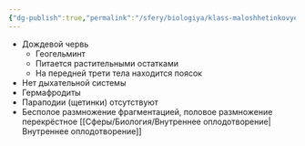 ```yaml
---
{"dg-publish":true,"permalink":"/sfery/biologiya/klass-maloshhetinkovye-chervi-oligohety/","tags":["Зоология"]}
---
```


- Дождевой червь 
	- Геогельминт
	- Питается растительными остатками
	- На передней трети тела находится поясок
- Нет дыхательной системы
- Гермафродиты
- Параподии (щетинки) отсутствуют 
- Бесполое размножение фрагментацией, половое размножение перекрёстное [[Сферы/Биология/Внутреннее оплодотворение\|Внутреннее оплодотворение]]
